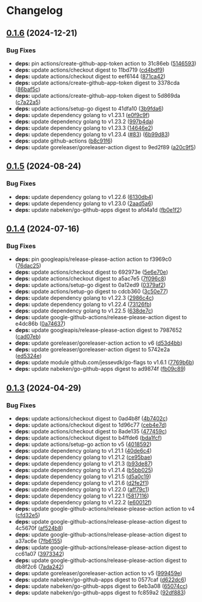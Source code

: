 # Changelog

## [0.1.6](https://github.com/nabeken/go-check-smtp/compare/v0.1.5...v0.1.6) (2024-12-21)


### Bug Fixes

* **deps:** pin actions/create-github-app-token action to 31c86eb ([5146593](https://github.com/nabeken/go-check-smtp/commit/514659374d78f97ee7dd1add715635af78322a3c))
* **deps:** update actions/checkout digest to 11bd719 ([cd4bdf9](https://github.com/nabeken/go-check-smtp/commit/cd4bdf98718cc36effa5f8ee10f16a6b0b7ff223))
* **deps:** update actions/checkout digest to eef6144 ([871ca42](https://github.com/nabeken/go-check-smtp/commit/871ca42480765efa1b541b766f35ee6f37f60907))
* **deps:** update actions/create-github-app-token digest to 3378cda ([86baf5c](https://github.com/nabeken/go-check-smtp/commit/86baf5ced73f336998b94bec12d5f468b723df22))
* **deps:** update actions/create-github-app-token digest to 5d869da ([c7a22a5](https://github.com/nabeken/go-check-smtp/commit/c7a22a5e825ea12165ec1cbe6ee61cc5ae395831))
* **deps:** update actions/setup-go digest to 41dfa10 ([3b9fda6](https://github.com/nabeken/go-check-smtp/commit/3b9fda62c7082f9ff2506481f0ae169cbb641b47))
* **deps:** update dependency golang to v1.23.1 ([e0f9c9f](https://github.com/nabeken/go-check-smtp/commit/e0f9c9f304c4460a7543973182e77f1e54693741))
* **deps:** update dependency golang to v1.23.2 ([997b4da](https://github.com/nabeken/go-check-smtp/commit/997b4da49ed1222ccc8392042e7450e4ce672860))
* **deps:** update dependency golang to v1.23.3 ([14646e2](https://github.com/nabeken/go-check-smtp/commit/14646e2f038ea57f64969d9c43b337c13e573e37))
* **deps:** update dependency golang to v1.23.4 ([#83](https://github.com/nabeken/go-check-smtp/issues/83)) ([6b99d83](https://github.com/nabeken/go-check-smtp/commit/6b99d834808ae0753395800cd7445d0edad10145))
* **deps:** update github-actions ([b8c91f6](https://github.com/nabeken/go-check-smtp/commit/b8c91f6b3f69eed8129d7a9cffd1f6fbd5770d9c))
* **deps:** update goreleaser/goreleaser-action digest to 9ed2f89 ([a20c9f5](https://github.com/nabeken/go-check-smtp/commit/a20c9f5758ccd9c4c2e96b1826a7feaec04760ab))

## [0.1.5](https://github.com/nabeken/go-check-smtp/compare/v0.1.4...v0.1.5) (2024-08-24)


### Bug Fixes

* **deps:** update dependency golang to v1.22.6 ([6130db4](https://github.com/nabeken/go-check-smtp/commit/6130db4053fbad90b8dd6a9a019896edea9b85c4))
* **deps:** update dependency golang to v1.23.0 ([2aad5a6](https://github.com/nabeken/go-check-smtp/commit/2aad5a6ddb18667e426ad486215b84b8b2d8cd69))
* **deps:** update nabeken/go-github-apps digest to afd4a1d ([fb0e1f2](https://github.com/nabeken/go-check-smtp/commit/fb0e1f2cc63ffb711506d7273ab8c99247d91ca3))

## [0.1.4](https://github.com/nabeken/go-check-smtp/compare/v0.1.3...v0.1.4) (2024-07-16)


### Bug Fixes

* **deps:** pin googleapis/release-please-action action to f3969c0 ([76dac25](https://github.com/nabeken/go-check-smtp/commit/76dac250aa95eb03c0f935567a159e15bf4debca))
* **deps:** update actions/checkout digest to 692973e ([5e6e70e](https://github.com/nabeken/go-check-smtp/commit/5e6e70e74a6a8e9a6de532e6faf843ecbe523ac4))
* **deps:** update actions/checkout digest to a5ac7e5 ([7f096c8](https://github.com/nabeken/go-check-smtp/commit/7f096c87344653acfb9b74085b4e260235c71654))
* **deps:** update actions/setup-go digest to 0a12ed9 ([0379af2](https://github.com/nabeken/go-check-smtp/commit/0379af221d3e8284fa243b96fd82322b260d0079))
* **deps:** update actions/setup-go digest to cdcb360 ([3c50e77](https://github.com/nabeken/go-check-smtp/commit/3c50e77eabd047e85fc4493935a0140069d157f4))
* **deps:** update dependency golang to v1.22.3 ([2986c4c](https://github.com/nabeken/go-check-smtp/commit/2986c4ccba576f4d4016b4b1e129c36449d00c49))
* **deps:** update dependency golang to v1.22.4 ([73126fb](https://github.com/nabeken/go-check-smtp/commit/73126fbc23703206b895e1e54fdd6546795177af))
* **deps:** update dependency golang to v1.22.5 ([638de7c](https://github.com/nabeken/go-check-smtp/commit/638de7c4626cb4cd8dce0dd6b858b5656c77f43b))
* **deps:** update google-github-actions/release-please-action digest to e4dc86b ([0a74637](https://github.com/nabeken/go-check-smtp/commit/0a74637614dc073d651b56b6c25562b743f09469))
* **deps:** update googleapis/release-please-action digest to 7987652 ([cad07eb](https://github.com/nabeken/go-check-smtp/commit/cad07eb6d9bbe65332e258a3f60fd88d3f31a3e6))
* **deps:** update goreleaser/goreleaser-action action to v6 ([d53d4bb](https://github.com/nabeken/go-check-smtp/commit/d53d4bbb077a0dac29c536492cee5623efc922cf))
* **deps:** update goreleaser/goreleaser-action digest to 5742e2a ([ed5324e](https://github.com/nabeken/go-check-smtp/commit/ed5324e1683ee4f5976e84cabf800632d22d342b))
* **deps:** update module github.com/jessevdk/go-flags to v1.6.1 ([7769b6b](https://github.com/nabeken/go-check-smtp/commit/7769b6b6d4d696befd56022fd9a9f0391000922f))
* **deps:** update nabeken/go-github-apps digest to ad9874f ([fb09c89](https://github.com/nabeken/go-check-smtp/commit/fb09c89bd5b1bb5b497181c5e592fa0b6acce061))

## [0.1.3](https://github.com/nabeken/go-check-smtp/compare/v0.1.2...v0.1.3) (2024-04-29)


### Bug Fixes

* **deps:** update actions/checkout digest to 0ad4b8f ([4b7402c](https://github.com/nabeken/go-check-smtp/commit/4b7402ca85a73bd473c2550a83e16413e81df814))
* **deps:** update actions/checkout digest to 1d96c77 ([ceb4e7d](https://github.com/nabeken/go-check-smtp/commit/ceb4e7db541ffc0bb2e1e58184a9d5a46b05d70f))
* **deps:** update actions/checkout digest to 8ade135 ([477459c](https://github.com/nabeken/go-check-smtp/commit/477459c0df738bcd91e098571756be724dda6b3f))
* **deps:** update actions/checkout digest to b4ffde6 ([bda1fcf](https://github.com/nabeken/go-check-smtp/commit/bda1fcf7d9c0161b6689166216cfc4586506865d))
* **deps:** update actions/setup-go action to v5 ([4018592](https://github.com/nabeken/go-check-smtp/commit/40185929ea4f459c907274d58edd3d8e03ced175))
* **deps:** update dependency golang to v1.21.1 ([40de6c4](https://github.com/nabeken/go-check-smtp/commit/40de6c4c77ba6bfeb45b15c82e2625555101b2cb))
* **deps:** update dependency golang to v1.21.2 ([ce95bae](https://github.com/nabeken/go-check-smtp/commit/ce95bae604124ae7f993ec703f7f583c99111a63))
* **deps:** update dependency golang to v1.21.3 ([b93de87](https://github.com/nabeken/go-check-smtp/commit/b93de87454ecc2886ab00a550565338be84a6cec))
* **deps:** update dependency golang to v1.21.4 ([b5bb025](https://github.com/nabeken/go-check-smtp/commit/b5bb0252d74d2a29fcbd7adfda49ce8d221539e8))
* **deps:** update dependency golang to v1.21.5 ([d5a0c19](https://github.com/nabeken/go-check-smtp/commit/d5a0c1908e7079daf0c1dd9539c5399f60ac4225))
* **deps:** update dependency golang to v1.21.6 ([d2fe2f1](https://github.com/nabeken/go-check-smtp/commit/d2fe2f1f9cdd25fc541d54d83c1e0fa657d802a8))
* **deps:** update dependency golang to v1.22.0 ([aff79c1](https://github.com/nabeken/go-check-smtp/commit/aff79c1d82605c8ffd45eb99eafec0f905898d3c))
* **deps:** update dependency golang to v1.22.1 ([5817116](https://github.com/nabeken/go-check-smtp/commit/58171168faf068a52229a31e9a41b9b98b914a49))
* **deps:** update dependency golang to v1.22.2 ([e60012f](https://github.com/nabeken/go-check-smtp/commit/e60012f5b8c3e6a2ef550ed4662c17bc87a87a66))
* **deps:** update google-github-actions/release-please-action action to v4 ([cfd32e5](https://github.com/nabeken/go-check-smtp/commit/cfd32e5d2593f0fb30881294a76e994bb2865274))
* **deps:** update google-github-actions/release-please-action digest to 4c5670f ([af524b8](https://github.com/nabeken/go-check-smtp/commit/af524b88db4d39f0b37a775c9301dfc31b3e7c75))
* **deps:** update google-github-actions/release-please-action digest to a37ac6e ([7fb6155](https://github.com/nabeken/go-check-smtp/commit/7fb6155da65581e7cff85537e7f7a7a3ef73b285))
* **deps:** update google-github-actions/release-please-action digest to cc61a07 ([3973342](https://github.com/nabeken/go-check-smtp/commit/397334258c19522204227b87b2f72b534da39b42))
* **deps:** update google-github-actions/release-please-action digest to db8f2c6 ([7ada242](https://github.com/nabeken/go-check-smtp/commit/7ada24240ef8c874d686875b4e1e363dfb3a82e7))
* **deps:** update goreleaser/goreleaser-action action to v5 ([999459e](https://github.com/nabeken/go-check-smtp/commit/999459e10fe30b4e57c2dc377a7fbf42ad6daa3b))
* **deps:** update nabeken/go-github-apps digest to 0577caf ([d622dc6](https://github.com/nabeken/go-check-smtp/commit/d622dc662c36a0452bc0c680e8fa4e1dda4c328f))
* **deps:** update nabeken/go-github-apps digest to 6eb3a08 ([65074cc](https://github.com/nabeken/go-check-smtp/commit/65074cca99b16efe22e706a5cf047cc10b78c844))
* **deps:** update nabeken/go-github-apps digest to fc859a2 ([92df883](https://github.com/nabeken/go-check-smtp/commit/92df883f3b13f627d4d67525c203fc35f82e589e))
